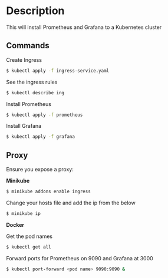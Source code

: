 # Description
This will install Prometheus and Grafana to a Kubernetes cluster

## Commands

Create Ingress
```bash
$ kubectl apply -f ingress-service.yaml
```
See the ingress rules
```bash
$ kubectl describe ing
```
Install Prometheus
```bash
$ kubectl apply -f prometheus
```
Install Grafana
```bash
$ kubectl apply -f grafana
```
## Proxy
Ensure you expose a proxy:

**Minikube**

```bash
$ minikube addons enable ingress
```
Change your hosts file and add the ip from the below
```bash
$ minikube ip
```

**Docker**

Get the pod names
```bash
$ kubectl get all
```

Forward ports for Prometheus on 9090 and Grafana at 3000
```bash
$ kubectl port-forward <pod name> 9090:9090 &
```
